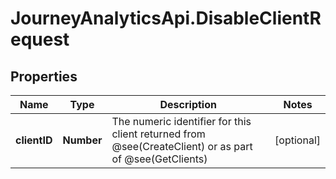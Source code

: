 # JourneyAnalyticsApi.DisableClientRequest

## Properties

Name | Type | Description | Notes
------------ | ------------- | ------------- | -------------
**clientID** | **Number** | The numeric identifier for this client returned from @see(CreateClient) or as part of @see(GetClients) | [optional] 


